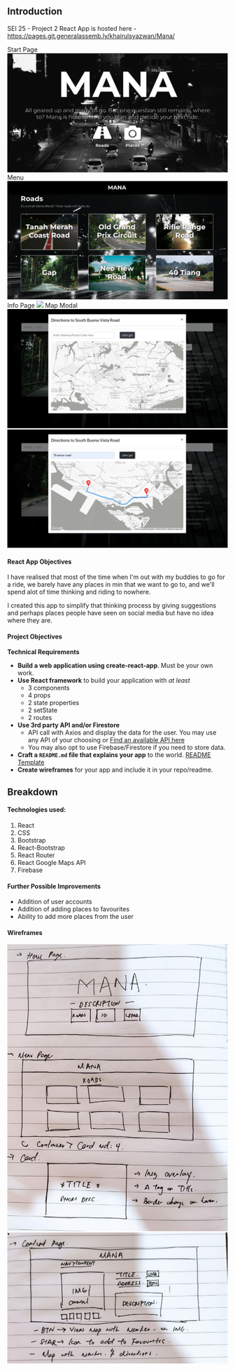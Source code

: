 ## Introduction
SEI 25 - Project 2
React App is hosted here - https://pages.git.generalassemb.ly/khairulsyazwan/Mana/

Start Page
<img src="media/mainpage.png">
Menu 
<img src="media/menupage.png">
Info Page
<img src="media.infopage.png">
Map Modal
<img src="media/mapmodal.png">
<img src="media/mapmodal2.png">

#### React App Objectives
I have realised that most of the time when I'm out with my buddies to go for a ride, we barely have any places in min that we want to go to, and we'll spend alot of time thinking and riding to nowhere.

I created this app to simplify that thinking process by giving suggestions and perhaps places people have seen on social media but have no idea where they are.

#### Project Objectives
**Technical Requirements**
- **Build a web application using create-react-app**.  Must be your own work.
- **Use React framework** to build your application with *at least* 
  - 3 components
  - 4 props
  - 2 state properties
  - 2 setState
  - 2 routes
- **Use 3rd party API and/or Firestore**
  - API call with Axios and display the data for the user. You may use any API of your choosing or [Find an available API here](https://github.com/public-apis/public-apis)
  - You may also opt to use Firebase/Firestore if you need to store data.
- **Craft a `README.md` file that explains your app** to the world. [README Template](https://github.com/SEI2-jeddah/README-Template/blob/master/README.md)
- **Create wireframes** for your app and include it in your repo/readme.


## Breakdown

#### Technologies used:
1. React
2. CSS
3. Bootstrap
4. React-Bootstrap
5. React Router
6. React Google Maps API
7. Firebase

#### Further Possible Improvements
- Addition of user accounts
- Addition of adding places to favourites
- Ability to add more places from the user

#### Wireframes

<img src="media/wireframe.jpg">
<img src="media/wireframe2.jpg">

